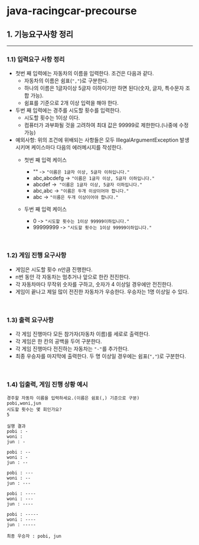 # java-racingcar-precourse



## 1. 기능요구사항 정리

---

### 1.1) 입력요구 사항 정리



- 첫번 째 입력에는 자동차의 이름을 입력한다. 조건은 다음과 같다.
  - 자동차의 이름은 쉼표(`","`)로 구분한다.
  - 하나의 이름은 1글자이상 5글자 이하이기만 하면 된다(숫자, 글자, 특수문자 조합 가능).
  - 쉼표를 기준으로 2개 이상 입력을 해야 한다.
- 두번 째 입력에는 경주를 시도할 횟수를 입력한다.
  - 시도할 횟수는 1이상 이다.
  - 컴퓨터가 과부화될 것을 고려하여 최대 값은 99999로 제한한다.(나중에 수정가능)
- 예외사항: 위의 조건에 위배되는 사항들은 모두 IllegalArgumentException 발생 시키며 케이스마다 다음의 에러메시지를 작성한다.
  - 첫번 째 입력 케이스
    - "" -> `"이름은 1글자 이상, 5글자 이하입니다."`
    - abc,abcdefg -> `"이름은 1글자 이상, 5글자 이하입니다."`
    - abcdef ->` "이름은 1글자 이상, 5글자 이하입니다."`
    - abc,abc -> `"이름은 두개 이상이어야 합니다."`
    - abc -> `"이름은 두개 이상이어야 합니다."`

  - 두번 째 입력 케이스
    - 0 -> `"시도할 횟수는 1이상 99999이하입니다."`
    - 99999999 -> `"시도할 횟수는 1이상 99999이하입니다."`

<br>

### 1.2) 게임 진행 요구사항



- 게임은 시도할 횟수 n만큼 진행한다.
- n번 동안 각 자동차는 멈추거나 앞으로 한칸 전진한다.
- 각 자동차마다 무작위 숫자를 구하고, 숫자가 4 이상일 경우에만 전진한다.
- 게임이 끝나고 제일 많이 전진한 자동차가 우승한다. 우승자는 1명 이상일 수 있다.



<br>



### 1.3) 출력 요구사항 



- 각 게임 진행마다 모든 참가자(자동차 이름)를 세로로 출력한다.
- 각 게임은 한 칸의 공백을 두어 구분한다.
- 각 게임 진행마다 전진하는 자동차는 `"-"`를 추가한다.
- 최종 우승자를 마지막에 출력한다. 두 명 이상일 경우에는 쉼표(`","`)로 구분한다.



<br>



### 1.4) 입출력, 게임 진행 상황 예시



```shell
경주할 자동차 이름을 입력하세요.(이름은 쉼표(,) 기준으로 구분)
pobi,woni,jun 
시도할 횟수는 몇 회인가요? 
5 

실행 결과 
pobi : - 
woni :  
jun : - 

pobi : -- 
woni : - 
jun : -- 

pobi : --- 
woni : -- 
jun : --- 

pobi : ---- 
woni : --- 
jun : ---- 

pobi : ----- 
woni : ---- 
jun : ----- 

최종 우승자 : pobi, jun
```
